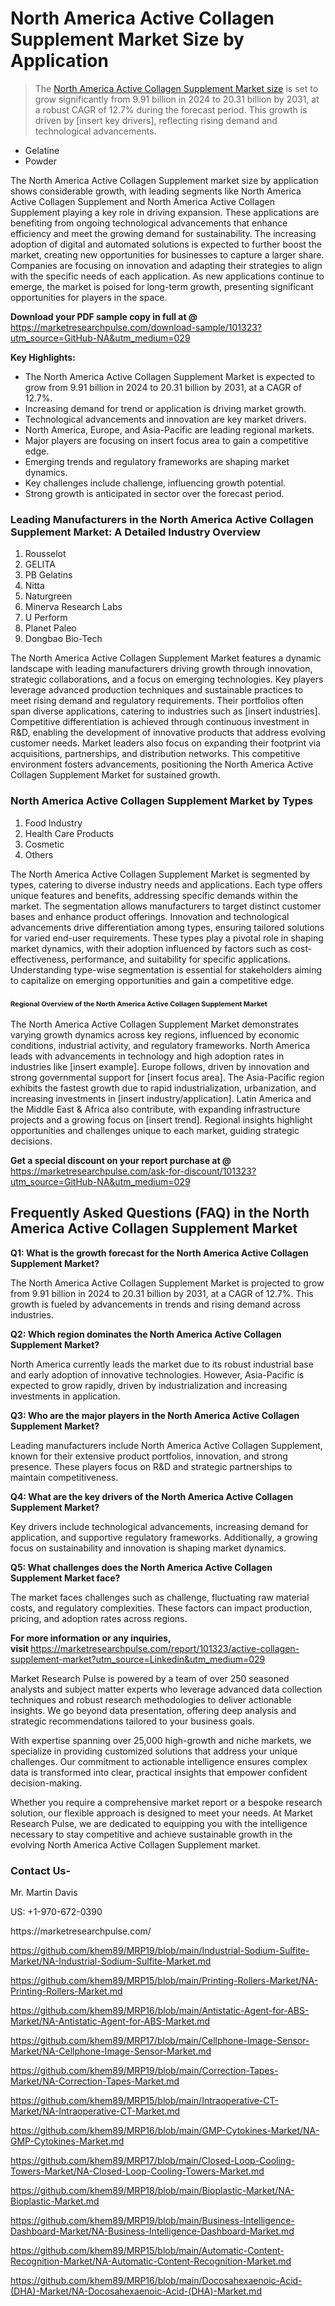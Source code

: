<h1>North America Active Collagen Supplement Market&nbsp;Size by Application</h1><blockquote><p>The <a href="https://marketresearchpulse.com/download-sample/101323?utm_source=GitHub-NA&amp;utm_medium=029">North America Active Collagen Supplement Market size</a> is set to grow significantly from 9.91 billion in 2024 to 20.31 billion by 2031, at a robust CAGR of 12.7% during the forecast period. This growth is driven by [insert key drivers], reflecting rising demand and technological advancements.</p></blockquote><ul><li>Gelatine<li> Powder</li></ul><p>The North America Active Collagen Supplement market size by application shows considerable growth, with leading segments like North America Active Collagen Supplement and North America Active Collagen Supplement playing a key role in driving expansion. These applications are benefiting from ongoing technological advancements that enhance efficiency and meet the growing demand for sustainability. The increasing adoption of digital and automated solutions is expected to further boost the market, creating new opportunities for businesses to capture a larger share. Companies are focusing on innovation and adapting their strategies to align with the specific needs of each application. As new applications continue to emerge, the market is poised for long-term growth, presenting significant opportunities for players in the space.</p><p><strong>Download your PDF sample copy in full at @ </strong><a href="https://marketresearchpulse.com/download-sample/101323?utm_source=GitHub-NA&amp;utm_medium=029">https://marketresearchpulse.com/download-sample/101323?utm_source=GitHub-NA&amp;utm_medium=029</a></p><p><strong>Key Highlights: </strong></p><ul><li>The North America Active Collagen Supplement Market is expected to grow from 9.91 billion in 2024 to 20.31 billion by 2031, at a CAGR of 12.7%.</li><li>Increasing demand for trend or application is driving market growth.</li><li>Technological advancements and innovation are key market drivers.</li><li>North America, Europe, and Asia-Pacific are leading regional markets.</li><li>Major players are focusing on insert focus area to gain a competitive edge.</li><li>Emerging trends and regulatory frameworks are shaping market dynamics.</li><li>Key challenges include challenge, influencing growth potential.</li><li>Strong growth is anticipated in sector over the forecast period.</li></ul><h3>Leading Manufacturers in the North America Active Collagen Supplement Market: A Detailed Industry Overview</h3><ol><li>Rousselot</li><li>GELITA</li><li>PB Gelatins</li><li>Nitta</li><li>Naturgreen</li><li>Minerva Research Labs</li><li>U Perform</li><li>Planet Paleo</li><li>Dongbao Bio-Tech</li></ol><div class="flex max-w-full flex-col flex-grow"><div class="min-h-8 text-message flex w-full flex-col items-end gap-2 whitespace-normal break-words [.text-message+&amp;]:mt-5" dir="auto" data-message-author-role="assistant" data-message-id="fd8432e4-4910-450d-b182-61b7bfb0a01f" data-message-model-slug="gpt-4o"><div class="flex w-full flex-col gap-1 empty:hidden first:pt-[3px]"><div class="markdown prose w-full break-words dark:prose-invert light"><p>The North America Active Collagen Supplement Market features a dynamic landscape with leading manufacturers driving growth through innovation, strategic collaborations, and a focus on emerging technologies. Key players leverage advanced production techniques and sustainable practices to meet rising demand and regulatory requirements. Their portfolios often span diverse applications, catering to industries such as [insert industries]. Competitive differentiation is achieved through continuous investment in R&amp;D, enabling the development of innovative products that address evolving customer needs. Market leaders also focus on expanding their footprint via acquisitions, partnerships, and distribution networks. This competitive environment fosters advancements, positioning the North America Active Collagen Supplement Market for sustained growth.</p></div></div></div></div><h3>North America Active Collagen Supplement Market by Types</h3><ol><li>Food Industry<li> Health Care Products<li> Cosmetic<li> Others</li></ol><div class="flex max-w-full flex-col flex-grow"><div class="min-h-8 text-message flex w-full flex-col items-end gap-2 whitespace-normal break-words [.text-message+&amp;]:mt-5" dir="auto" data-message-author-role="assistant" data-message-id="084470be-0bb7-4664-bddf-5156b4f41249" data-message-model-slug="gpt-4o-mini"><div class="flex w-full flex-col gap-1 empty:hidden first:pt-[3px]"><div class="markdown prose w-full break-words dark:prose-invert light"><p>The North America Active Collagen Supplement Market is segmented by types, catering to diverse industry needs and applications. Each type offers unique features and benefits, addressing specific demands within the market. The segmentation allows manufacturers to target distinct customer bases and enhance product offerings. Innovation and technological advancements drive differentiation among types, ensuring tailored solutions for varied end-user requirements. These types play a pivotal role in shaping market dynamics, with their adoption influenced by factors such as cost-effectiveness, performance, and suitability for specific applications. Understanding type-wise segmentation is essential for stakeholders aiming to capitalize on emerging opportunities and gain a competitive edge.</p></div></div></div></div><h3><span style="font-size: 11px;">Regional Overview of the North America Active Collagen Supplement Market</span></h3><div class="flex max-w-full flex-col flex-grow"><div class="min-h-8 text-message flex w-full flex-col items-end gap-2 whitespace-normal break-words [.text-message+&amp;]:mt-5" dir="auto" data-message-author-role="assistant" data-message-id="e9038762-ce64-4e30-91c9-9bd413514231" data-message-model-slug="gpt-4o-mini"><div class="flex w-full flex-col gap-1 empty:hidden first:pt-[3px]"><div class="markdown prose w-full break-words dark:prose-invert light"><p>The North America Active Collagen Supplement Market demonstrates varying growth dynamics across key regions, influenced by economic conditions, industrial activity, and regulatory frameworks. North America leads with advancements in technology and high adoption rates in industries like [insert example]. Europe follows, driven by innovation and strong governmental support for [insert focus area]. The Asia-Pacific region exhibits the fastest growth due to rapid industrialization, urbanization, and increasing investments in [insert industry/application]. Latin America and the Middle East &amp; Africa also contribute, with expanding infrastructure projects and a growing focus on [insert trend]. Regional insights highlight opportunities and challenges unique to each market, guiding strategic decisions.</p></div></div></div></div><p><strong>Get a special discount on your report purchase at @ </strong><a href="https://marketresearchpulse.com/ask-for-discount/101323?utm_source=GitHub-NA&amp;utm_medium=029">https://marketresearchpulse.com/ask-for-discount/101323?utm_source=GitHub-NA&amp;utm_medium=029</a></p><h2>Frequently Asked Questions (FAQ) in the North America Active Collagen Supplement Market</h2><p><strong>Q1: What is the growth forecast for the North America Active Collagen Supplement Market?</strong></p><p>The North America Active Collagen Supplement Market is projected to grow from 9.91 billion in 2024 to 20.31 billion by 2031, at a CAGR of 12.7%. This growth is fueled by advancements in trends and rising demand across industries.</p><p><strong>Q2: Which region dominates the North America Active Collagen Supplement Market?</strong></p><p>North America currently leads the market due to its robust industrial base and early adoption of innovative technologies. However, Asia-Pacific is expected to grow rapidly, driven by industrialization and increasing investments in application.</p><p><strong>Q3: Who are the major players in the North America Active Collagen Supplement Market?</strong></p><p>Leading manufacturers include North America Active Collagen Supplement, known for their extensive product portfolios, innovation, and strong presence. These players focus on R&amp;D and strategic partnerships to maintain competitiveness.</p><p><strong>Q4: What are the key drivers of the North America Active Collagen Supplement Market?</strong></p><p>Key drivers include technological advancements, increasing demand for application, and supportive regulatory frameworks. Additionally, a growing focus on sustainability and innovation is shaping market dynamics.</p><p><strong>Q5: What challenges does the North America Active Collagen Supplement Market face?</strong></p><p>The market faces challenges such as challenge, fluctuating raw material costs, and regulatory complexities. These factors can impact production, pricing, and adoption rates across regions.</p><p><strong>For more information or any inquiries, visit&nbsp;</strong><a href="https://marketresearchpulse.com/report/101323/active-collagen-supplement-market?utm_source=Linkedin&utm_medium=029">https://marketresearchpulse.com/report/101323/active-collagen-supplement-market?utm_source=Linkedin&utm_medium=029</a></p><p>Market Research Pulse is powered by a team of over 250 seasoned analysts and subject matter experts who leverage advanced data collection techniques and robust research methodologies to deliver actionable insights. We go beyond data presentation, offering deep analysis and strategic recommendations tailored to your business goals.</p><p>With expertise spanning over 25,000 high-growth and niche markets, we specialize in providing customized solutions that address your unique challenges. Our commitment to actionable intelligence ensures complex data is transformed into clear, practical insights that empower confident decision-making.</p><p>Whether you require a comprehensive market report or a bespoke research solution, our flexible approach is designed to meet your needs. At Market Research Pulse, we are dedicated to equipping you with the intelligence necessary to stay competitive and achieve sustainable growth in the evolving North America Active Collagen Supplement market.</p><h3><strong>Contact Us-</strong></h3><p>Mr. Martin Davis</p><p>US: +1-970-672-0390</p><p>https://marketresearchpulse.com/</p><p><a href="https://github.com/khem89/MRP19/blob/main/Industrial-Sodium-Sulfite-Market/NA-Industrial-Sodium-Sulfite-Market.md">https://github.com/khem89/MRP19/blob/main/Industrial-Sodium-Sulfite-Market/NA-Industrial-Sodium-Sulfite-Market.md</a></p><p><a href="https://github.com/khem89/MRP15/blob/main/Printing-Rollers-Market/NA-Printing-Rollers-Market.md">https://github.com/khem89/MRP15/blob/main/Printing-Rollers-Market/NA-Printing-Rollers-Market.md</a></p><p><a href="https://github.com/khem89/MRP16/blob/main/Antistatic-Agent-for-ABS-Market/NA-Antistatic-Agent-for-ABS-Market.md">https://github.com/khem89/MRP16/blob/main/Antistatic-Agent-for-ABS-Market/NA-Antistatic-Agent-for-ABS-Market.md</a></p><p><a href="https://github.com/khem89/MRP17/blob/main/Cellphone-Image-Sensor-Market/NA-Cellphone-Image-Sensor-Market.md">https://github.com/khem89/MRP17/blob/main/Cellphone-Image-Sensor-Market/NA-Cellphone-Image-Sensor-Market.md</a></p><p><a href="https://github.com/khem89/MRP19/blob/main/Correction-Tapes-Market/NA-Correction-Tapes-Market.md">https://github.com/khem89/MRP19/blob/main/Correction-Tapes-Market/NA-Correction-Tapes-Market.md</a></p><p><a href="https://github.com/khem89/MRP15/blob/main/Intraoperative-CT-Market/NA-Intraoperative-CT-Market.md">https://github.com/khem89/MRP15/blob/main/Intraoperative-CT-Market/NA-Intraoperative-CT-Market.md</a></p><p><a href="https://github.com/khem89/MRP16/blob/main/GMP-Cytokines-Market/NA-GMP-Cytokines-Market.md">https://github.com/khem89/MRP16/blob/main/GMP-Cytokines-Market/NA-GMP-Cytokines-Market.md</a></p><p><a href="https://github.com/khem89/MRP17/blob/main/Closed-Loop-Cooling-Towers-Market/NA-Closed-Loop-Cooling-Towers-Market.md">https://github.com/khem89/MRP17/blob/main/Closed-Loop-Cooling-Towers-Market/NA-Closed-Loop-Cooling-Towers-Market.md</a></p><p><a href="https://github.com/khem89/MRP18/blob/main/Bioplastic-Market/NA-Bioplastic-Market.md">https://github.com/khem89/MRP18/blob/main/Bioplastic-Market/NA-Bioplastic-Market.md</a></p><p><a href="https://github.com/khem89/MRP19/blob/main/Business-Intelligence-Dashboard-Market/NA-Business-Intelligence-Dashboard-Market.md">https://github.com/khem89/MRP19/blob/main/Business-Intelligence-Dashboard-Market/NA-Business-Intelligence-Dashboard-Market.md</a></p><p><a href="https://github.com/khem89/MRP15/blob/main/Automatic-Content-Recognition-Market/NA-Automatic-Content-Recognition-Market.md">https://github.com/khem89/MRP15/blob/main/Automatic-Content-Recognition-Market/NA-Automatic-Content-Recognition-Market.md</a></p><p><a href="https://github.com/khem89/MRP16/blob/main/Docosahexaenoic-Acid-(DHA)-Market/NA-Docosahexaenoic-Acid-(DHA)-Market.md">https://github.com/khem89/MRP16/blob/main/Docosahexaenoic-Acid-(DHA)-Market/NA-Docosahexaenoic-Acid-(DHA)-Market.md</a></p>
